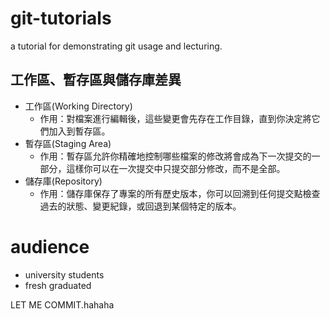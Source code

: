 # git-tutorials

a tutorial for demonstrating git usage and lecturing.

## 工作區、暫存區與儲存庫差異

- 工作區(Working Directory)
  - 作用：對檔案進行編輯後，這些變更會先存在工作目錄，直到你決定將它們加入到暫存區。
- 暫存區(Staging Area)
  - 作用：暫存區允許你精確地控制哪些檔案的修改將會成為下一次提交的一部分，這樣你可以在一次提交中只提交部分修改，而不是全部。
- 儲存庫(Repository)
  - 作用：儲存庫保存了專案的所有歷史版本，你可以回溯到任何提交點檢查過去的狀態、變更紀錄，或回退到某個特定的版本。

# audience

* university students
* fresh graduated

LET ME COMMIT.hahaha
